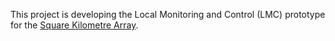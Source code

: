This project is developing the Local Monitoring and Control (LMC) prototype for the [Square Kilometre Array](https://skatelescope.org/).

